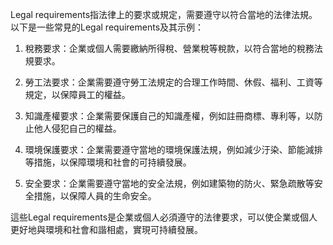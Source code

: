 Legal requirements指法律上的要求或規定，需要遵守以符合當地的法律法規。以下是一些常見的Legal requirements及其示例：

1. 稅務要求：企業或個人需要繳納所得稅、營業稅等稅款，以符合當地的稅務法規要求。

2. 勞工法要求：企業需要遵守勞工法規定的合理工作時間、休假、福利、工資等規定，以保障員工的權益。

3. 知識產權要求：企業需要保護自己的知識產權，例如註冊商標、專利等，以防止他人侵犯自己的權益。

4. 環境保護要求：企業需要遵守當地的環境保護法規，例如減少汙染、節能減排等措施，以保障環境和社會的可持續發展。

5. 安全要求：企業需要遵守當地的安全法規，例如建築物的防火、緊急疏散等安全措施，以保障人員的生命安全。

這些Legal requirements是企業或個人必須遵守的法律要求，可以使企業或個人更好地與環境和社會和諧相處，實現可持續發展。